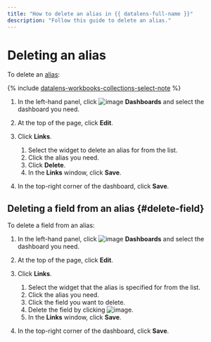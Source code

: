 ```yaml
---
title: "How to delete an alias in {{ datalens-full-name }}"
description: "Follow this guide to delete an alias."
---
```


# Deleting an alias

To delete an [alias](../../dashboard/link.md#alias):


{% include [datalens-workbooks-collections-select-note](../../../_includes/datalens/operations/datalens-workbooks-collections-select-note.md) %}

1. In the left-hand panel, click ![image](../../../_assets/console-icons/layout-cells-large.svg) **Dashboards** and select the dashboard you need.
1. At the top of the page, click **Edit**.
1. Click **Links**.

   1. Select the widget to delete an alias for from the list.
   1. Click the alias you need.
   1. Click **Delete**.
   1. In the **Links** window, click **Save**.

1. In the top-right corner of the dashboard, click **Save**.


## Deleting a field from an alias {#delete-field}

To delete a field from an alias:


1. In the left-hand panel, click ![image](../../../_assets/console-icons/layout-cells-large.svg) **Dashboards** and select the dashboard you need.
1. At the top of the page, click **Edit**.
1. Click **Links**.

   1. Select the widget that the alias is specified for from the list.
   1. Click the alias you need.
   1. Click the field you want to delete.
   1. Delete the field by clicking ![image](../../../_assets/console-icons/xmark.svg).
   1. In the **Links** window, click **Save**.

1. In the top-right corner of the dashboard, click **Save**.

